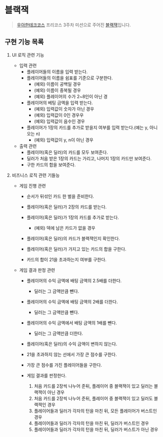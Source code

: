 
# 블랙잭
> [우아한테크코스](https://github.com/woowacourse) 프리코스 3주차 미션으로 주어진 [블랙잭](https://github.com/woowacourse/java-blackjack-precourse)입니다.

## 구현 기능 목록

1. UI 로직 관련 기능
	- 입력 관련
        - 플레이어들의 이름을 입력 받는다.
        - 플레이어들의 이름을 쉼표를 기준으로 구분한다.
            - (예외) 이름이 공백일 경우
            - (예외) 이름이 중복될 경우
            - (예외) 플레이어의 수가 2~8인이 아닌 경
        - 플레이어의 베팅 금액을 입력 받는다.
            - (예외) 입력값이 숫자가 아닌 경우
            - (예외) 입력값이 0인 경우우
            - (예외) 입력값이 음수인 경우
        - 플레이어가 1장의 카드를 추가로 받을지 여부를 입력 받는다.(예는 y, 아니오는 n)
            - (예외) 입력값이 y, n이 아닌 경우
    - 출력 관련
        - 플레이어(혹은 딜러)의 카드를 모두 보여준다.
        - 딜러가 처음 받은 1장의 카드는 가리고, 나머지 1장의 카드만 보여준다.
        - 구한 카드의 합을 보여준다.

2. 비즈니스 로직 관련 기들능

    - 게임 진행 관련
        - 순서가 뒤섞인 카드 한 벌을 준비한다.
        - 플레이어(혹은 딜러)가 2장의 카드를 받는다.
        - 플레이어(혹은 딜러)가 1장의 카드를 추가로 받는다.
            - (예외) 덱에 남은 카드가 없을 경우
        - 플레이어(혹은 딜러)의 카드가 블랙잭인지 확인한다.
        
        - 플레이어(혹은 딜러)가 가지고 있는 카드의 합을 구한다.
        - 카드의 합이 21을 초과하는지 여부를 구한다.

    - 게임 결과 판정 관련
        - 플레이어의 수익 금액에 배팅 금액의 2.5배를 더한다.
            - 딜러는 그 금액만큼 뺀다.
        - 플레이어의 수익 금액에 배팅 금액의 2배를 더한다.
            - 딜러는 그 금액만큼 뺀다.
        - 플레이어의 수익 금액에서 배팅 금액의 1배를 뺀다.
            - 딜러는 그 금액만큼 더한다.
        - 플레이어(혹은 딜러)의 수익 금액이 변하지 않는다.
        
        - 21을 초과하지 않는 선에서 가장 큰 점수를 구한다.
        - 가장 큰 점수를 가진 플레이어들을 구한다.
        
        - 게임 결과를 판정한다.
            1. 처음 카드를 2장씩 나누어 준뒤, 플레이어 중 블랙잭이 있고 딜러는 블랙잭이 아닌 경우
            2. 처음 카드를 2장씩 나누어 준뒤, 플레이어 중 블랙잭이 있고 딜러도 블랙잭인 경우
            3. 플레이어들과 딜러가 각자의 턴을 마친 뒤, 모든 플레이어가 버스트인 경우
            4. 플레이어들과 딜러가 각자의 턴을 마친 뒤, 딜러가 버스트인 경우
            5. 플레이어들과 딜러가 각자의 턴을 마친 뒤, 딜러가 버스트가 아닌 경우